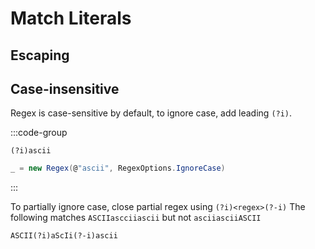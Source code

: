# Match Literals

## Escaping

## Case-insensitive

Regex is case-sensitive by default, to ignore case, add leading `(?i)`.

:::code-group

```regexp
(?i)ascii
```

```cs
_ = new Regex(@"ascii", RegexOptions.IgnoreCase)
```

:::

To partially ignore case, close partial regex using `(?i)<regex>(?-i)`
The following matches `ASCIIascciiascii` but not `asciiasciiASCII`

```regexp
ASCII(?i)aScIi(?-i)ascii
```
